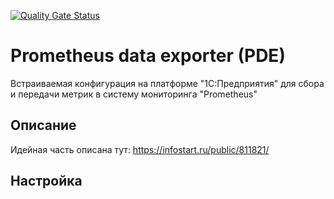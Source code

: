 ﻿
[![Quality Gate Status](https://sonar.openbsl.ru/api/project_badges/measure?project=PDE&metric=alert_status)](https://sonar.openbsl.ru/dashboard?id=PDE)

# Prometheus data exporter (PDE)
Встраиваемая конфигурация на платформе "1С:Предприятия" для сбора и передачи метрик в систему мониторинга "Prometheus"

## Описание
Идейная часть описана тут:
https://infostart.ru/public/811821/

## Настройка
